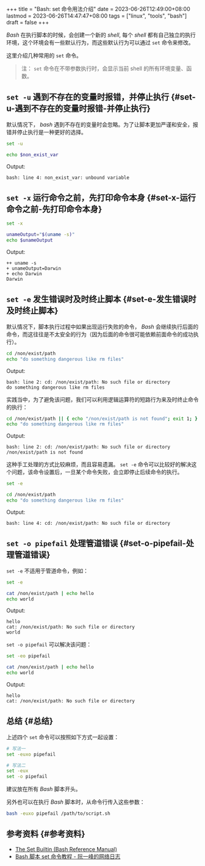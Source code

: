 +++
title = "Bash: set 命令用法介绍"
date = 2023-06-26T12:49:00+08:00
lastmod = 2023-06-26T14:47:47+08:00
tags = ["linux", "tools", "bash"]
draft = false
+++

_Bash_ 在执行脚本的时候，会创建一个新的 _shell_, 每个 _shell_ 都有自己独立的执行环境，这个环境会有一些默认行为，而这些默认行为可以通过 `set` 命令来修改。

这里介绍几种常用的 `set` 命令。

> 注： `set` 命令在不带参数执行时，会显示当前 shell 的所有环境变量、函数。


## `set -u` 遇到不存在的变量时报错，并停止执行 {#set-u-遇到不存在的变量时报错-并停止执行}

默认情况下， _bash_ 遇到不存在的变量时会忽略。为了让脚本更加严谨和安全，报错并停止执行是一种更好的选择。

<a id="code-snippet--set-u"></a>
```bash
set -u

echo $non_exist_var
```

Output:

```text
bash: line 4: non_exist_var: unbound variable
```


## `set -x` 运行命令之前，先打印命令本身 {#set-x-运行命令之前-先打印命令本身}

<a id="code-snippet--set-x"></a>
```bash
set -x

unameOutput="$(uname -s)"
echo $unameOutput
```

Output:

```text
++ uname -s
+ unameOutput=Darwin
+ echo Darwin
Darwin
```


## `set -e` 发生错误时及时终止脚本 {#set-e-发生错误时及时终止脚本}

默认情况下，脚本执行过程中如果出现运行失败的命令， _Bash_ 会继续执行后面的命令，而这往往是不太安全的行为（因为后面的命令很可能依赖前面命令的成功执行）。

<a id="code-snippet--set-e1"></a>
```bash
cd /non/exist/path
echo "do something dangerous like rm files"
```

Output:

```text
bash: line 2: cd: /non/exist/path: No such file or directory
do something dangerous like rm files
```

实践当中，为了避免该问题，我们可以利用逻辑运算符的短路行为来及时终止命令的执行：

<a id="code-snippet--set-e2"></a>
```bash
cd /non/exist/path || { echo "/non/exist/path is not found"; exit 1; }
echo "do something dangerous like rm files"
```

Output:

```text
bash: line 2: cd: /non/exist/path: No such file or directory
/non/exist/path is not found
```

这种手工处理的方式比较麻烦，而且容易遗漏。 `set -e` 命令可以比较好的解决这个问题，该命令设置后，一旦某个命令失败，会立即停止后续命令的执行。

<a id="code-snippet--set-e3"></a>
```bash
set -e

cd /non/exist/path
echo "do something dangerous like rm files"
```

Output:

```text
bash: line 4: cd: /non/exist/path: No such file or directory
```


## `set -o pipefail` 处理管道错误 {#set-o-pipefail-处理管道错误}

`set -e` 不适用于管道命令，例如：

<a id="code-snippet--pipefail1"></a>
```bash
set -e

cat /non/exist/path | echo hello
echo world
```

Output:

```text
hello
cat: /non/exist/path: No such file or directory
world
```

`set -o pipefail` 可以解决该问题：

<a id="code-snippet--pipefail2"></a>
```bash
set -eo pipefail

cat /non/exist/path | echo hello
echo world
```

Output:

```text
hello
cat: /non/exist/path: No such file or directory
```


## 总结 {#总结}

上述四个 `set` 命令可以按照如下方式一起设置：

```bash
# 写法一
set -euxo pipefail

# 写法二
set -eux
set -o pipefail
```

建议放在所有 _Bash_ 脚本开头。

另外也可以在执行 _Bash_ 脚本时，从命令行传入这些参数：

```bash
bash -euxo pipefail /path/to/script.sh
```


## 参考资料 {#参考资料}

-   [The Set Builtin (Bash Reference Manual)](https://www.gnu.org/software/bash/manual/html_node/The-Set-Builtin.html)
-   [Bash 脚本 set 命令教程 - 阮一峰的网络日志](https://www.ruanyifeng.com/blog/2017/11/bash-set.html)
